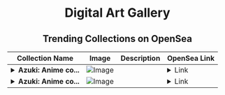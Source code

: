 <div align="center">

# Digital Art Gallery

## Trending Collections on OpenSea

| Collection Name                       | Image                                                                                     | Description                       | OpenSea Link                                                                                          |
|---------------------------------------|-------------------------------------------------------------------------------------------|-----------------------------------|--------------------------------------------------------------------------------------------------------|
| **<details><summary>Аzuki: Anime co...</summary>Аzuki: Anime coin</details>** | ![Image](https://i.seadn.io/s/raw/files/09cd48fc1e77f758b4bac401ae3433da.png?w=500&auto=format?w=200&auto=format) |  | <details><summary>Link</summary>[Аzuki: Anime coin](https://opensea.io/collection/azuki-anime-coin-7)</details> |
| **<details><summary>Аzuki: Anime co...</summary>Аzuki: Anime coin</details>** | ![Image](https://i.seadn.io/s/raw/files/09cd48fc1e77f758b4bac401ae3433da.png?w=500&auto=format?w=200&auto=format) |  | <details><summary>Link</summary>[Аzuki: Anime coin](https://opensea.io/collection/azuki-anime-coin-6)</details> |

</div>